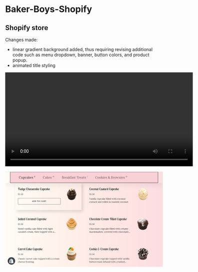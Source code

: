 # Baker-Boys-Shopify

## Shopify store

Changes made:<br>
- linear gradient background added, thus requiring revising additional code such as menu dropdown, banner, button colors, and product popup.<br>
- animated title styling<br>

<video type="video/mp4" autoplay  width="600"
src="https://github.com/amym321/Baker-Boys-Shopify/blob/master/images & content/Project images/style2.mp4"> <br><br>
<!-- <img src="https://github.com/amym321/Baker-Boys-Shopify/blob/master/images & content/Project images/project 2.jpg" width="600" ><br><br> -->
<img src="https://github.com/amym321/Baker-Boys-Shopify/blob/master/images & content/Project images/project 3.jpg" width="600" >